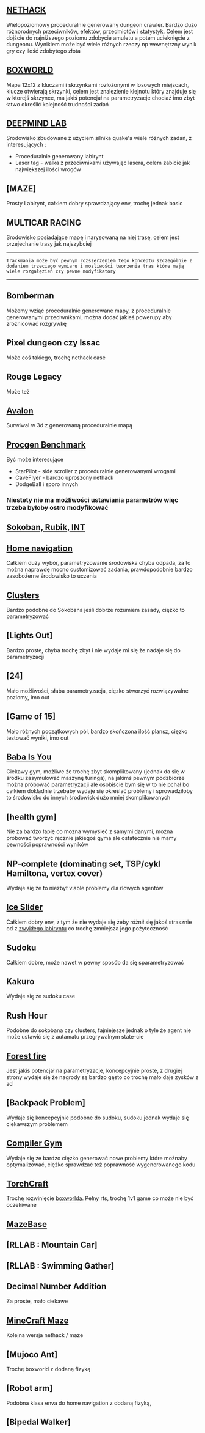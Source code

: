 ## [NETHACK](https://arxiv.org/abs/2006.13760) 

Wielopoziomowy proceduralnie generowany dungeon crawler. Bardzo dużo różnorodnych przeciwników, efektów, przedmiotów i statystyk. Celem jest dojście do najniższego poziomu zdobycie amuletu a potem ucieknięcie z dungeonu. Wynikiem może być wiele różnych rzeczy np wewnętrzny wynik gry czy ilość zdobytego złota

## [BOXWORLD](https://arxiv.org/abs/1806.01830)

Mapa 12x12 z kluczami i skrzynkami rozłożonymi w losowych miejscach, klucze otwierają skrzynki, celem jest znalezienie klejnotu który znajduje się w ktorejś skrzynce, ma jakiś potencjał na parametryzacje chociaż imo zbyt łatwo określić kolejność trudności zadań

## [DEEPMIND LAB](https://github.com/deepmind/lab#upstream-sources)

Srodowisko zbudowane z użyciem silnika quake'a wiele różnych zadań, z interesujących :

-  Proceduralnie generowany labirynt
-  Laser tag - walka z przeciwnikami używając lasera, celem zabicie jak największej ilości wrogów


## [MAZE]

Prosty Labirynt, całkiem dobry sprawdzający env, trochę jednak basic


## MULTICAR RACING

Srodowisko posiadające mapę i narysowaną na niej trasę, celem jest przejechanie trasy jak najszybciej

---
    Trackmania może być pewnym rozszerzeniem tego konceptu szczególnie z dodaniem trzeciego wymiaru i mozliwości tworzenia tras które mają wiele rozgałęzień czy pewne modyfikatory
---

## Bomberman

Możemy wziąć proceduralnie generowane mapy, z proceduralnie generowanymi przeciwnikami, można dodać jakieś powerupy aby zróznicować rozgrywkę


## Pixel dungeon czy Issac

Może coś takiego, trochę nethack case

## Rouge Legacy

Może też

## [Avalon](https://arxiv.org/pdf/2210.13417.pdf)

Surwiwal w 3d z generowaną proceduralnie mapą

## [Procgen Benchmark](https://arxiv.org/pdf/1912.01588.pdf)

Być może interesujące

- StarPilot - side scroller z proceduralnie generowanymi wrogami
- CaveFlyer - bardzo uproszony nethack
- DodgeBall 
 i sporo innych

### Niestety nie ma możliwości ustawiania parametrów więc trzeba byłoby ostro modyfikować

## [Sokoban, Rubik, INT](https://arxiv.org/pdf/2206.00702.pdf)


## [Home navigation](https://github.com/clvrai/awesome-rl-envs#home-more-navigation)

Całkiem duży wybór, parametryzowanie środowiska chyba odpada, za to można naprawdę mocno customizować zadania, prawdopodobnie bardzo zasobożerne środowisko to uczenia

## [Clusters](https://griddly.readthedocs.io/en/latest/games/Clusters/index.html)

Bardzo podobne do Sokobana jeśli dobrze rozumiem zasady, cięzko to parametryzować

## [Lights Out]
Bardzo proste, chyba trochę zbyt i nie wydaje mi się że nadaje się do parametryzacji

## [24]

Mało możliwości, słaba parametryzacja, cięzko stworzyć rozwiązywalne poziomy, imo out

## [Game of 15]

Mało różnych początkowych pól, bardzo skończona ilość plansz, cięzko testować wyniki, imo out

## [Baba Is You](https://github.com/utilForever/baba-is-auto)

Ciekawy gym, możliwe że trochę zbyt skomplikowany (jednak da się w środku zasymulować maszynę turinga), na jakimś pewnym podzbiorze można próbować parametryzacji ale osobiście bym się w to nie pchał bo całkiem dokładnie trzebaby wydaje się określać problemy i sprowadziłoby to środowisko do innych środowisk dużo mniej skomplikowanych


## [health gym]

Nie za bardzo łapię co mozna wymyśleć z samymi danymi, można próbować tworzyć ręcznie jakiegoś gyma ale ostatecznie nie mamy pewności poprawności wyników

## NP-complete (dominating set, TSP/cykl Hamiltona, vertex cover)

Wydaje się że to niezbyt viable problemy dla rlowych agentów

## [Ice Slider](https://github.com/martius-lab/puzzlegen)

Całkiem dobry env, z tym że nie wydaje się żeby różnił się jakoś strasznie od z [zwykłego labiryntu](#maze) co trochę zmniejsza jego pożyteczność

## Sudoku

Całkiem dobre, może nawet w pewny sposób da się sparametryzować

## Kakuro

Wydaje się że sudoku case

## Rush Hour

Podobne do sokobana czy clusters, fajniejesze jednak o tyle że agent nie może ustawić się z autamatu przegrywalnym state-cie

## [Forest fire](https://github.com/elbecerrasoto/gym-cellular-automata)

Jest jakiś potencjał na parametryzacje, koncepcyjnie proste, z drugiej strony wydaje się że nagrody są bardzo gęsto co trochę mało daje zysków z acl

## [Backpack Problem]

Wydaje się koncepcyjnie podobne do sudoku, sudoku jednak wydaje się ciekawszym problemem

## [Compiler Gym](https://arxiv.org/pdf/2109.08267.pdf)

Wydaje się że bardzo cięzko generować nowe problemy które możnaby optymalizować, ciężko sprawdzać też poprawność wygenerowanego kodu

## [TorchCraft](https://arxiv.org/pdf/1611.00625.pdf)

Trochę rozwinięcie [boxworlda](#boxworld). Pełny rts, trochę 1v1 game co może nie być oczekiwane

## [MazeBase](https://arxiv.org/pdf/1511.07401.pdf)


## [RLLAB : Mountain Car]

## [RLLAB : Swimming Gather]

## Decimal Number Addition

Za proste, mało ciekawe

## [MineCraft Maze](https://github.com/tambetm/gym-minecraft)

Kolejna wersja nethack / maze 

## [Mujoco Ant]

Trochę boxworld z dodaną fizyką

## [Robot arm]

Podobna klasa enva do home navigation z dodaną fizyką,


## [Bipedal Walker]
